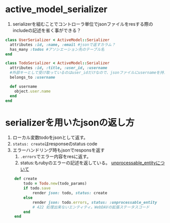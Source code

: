 # active_model_serializer

1. serializerを組むことでコントローラ単位でjsonファイルをresする際のincludeの記述を省く事ができる？

```rb
class UserSerializer < ActiveModel::Serializer
  attributes :id, :name, :email #jsonで返すカラム？
  has_many :todos #アソシエーション先のテーブル名
end
```

```rb
class TodoSerializer < ActiveModel::Serializer
  attributes :id, :title, :user_id, :username
  #外部キーとして受け取っているのはuser_idだけなので、jsonファイルにusernameを持たせるために定義しなくてはならない
  belongs_to :username

  def username
    object.user.name
  end
end
```

# serializerを用いたjsonの返し方

1. ローカル変数todoをjsonとして返す。
2. `status: create`はresponseのstatus code
3. エラーハンドリング時もjsonでresponsを返す
    1. `.errors`でエラー内容をresに返す。
    2. status:もrubyのエラーの記述を返している。
    [unprocessable_entityについて](https://qiita.com/icb54615/items/d6a1b504c4d1a5288d73)

```rb
    def create
        todo = Todo.new(todo_params)
        if todo.save
            render json: todo, status: create
        else
            render json: todo.errors, status: :unprocessable_entity
            # 422 処理出来ないエンティティ。WebDAVの拡張ステータスコード
        end
    end
```